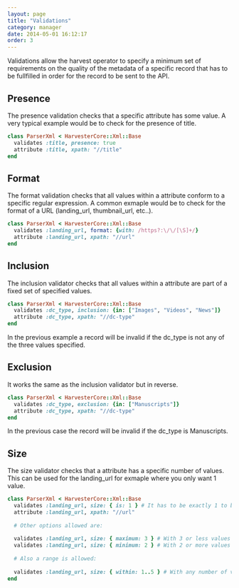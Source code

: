 ```yaml
---
layout: page
title: "Validations"
category: manager
date: 2014-05-01 16:12:17
order: 3
---
```


Validations allow the harvest operator to specify a minimum set of requirements on the quality of the metadata of a specific record that has to be fullfilled in order for the record to be sent to the API.

## Presence

The presence validation checks that a specific attribute has some value. A very typical example would be to check for the presence of title.

```ruby
class ParserXml < HarvesterCore::Xml::Base
  validates :title, presence: true
  attribute :title, xpath: "//title"
end
```

## Format

The format validation checks that all values within a attribute conform to a specific regular expression. A common exmaple would be to check for the format of a URL (landing_url, thumbnail_url, etc..).

```ruby
class ParserXml < HarvesterCore::Xml::Base
  validates :landing_url, format: {with: /https?:\/\/[\S]+/}
  attribute :landing_url, xpath: "//url"
end
```

## Inclusion

The inclusion validator checks that all values within a attribute are part of a fixed set of specified values.

```ruby
class ParserXml < HarvesterCore::Xml::Base
  validates :dc_type, inclusion: {in: ["Images", "Videos", "News"]}
  attribute :dc_type, xpath: "//dc-type"
end
```

In the previous example a record will be invalid if the dc_type is not any of the three values specified.

## Exclusion

It works the same as the inclusion validator but in reverse.

```ruby
class ParserXml < HarvesterCore::Xml::Base
  validates :dc_type, exclusion: {in: ["Manuscripts"]}
  attribute :dc_type, xpath: "//dc-type"
end
```

In the previous case the record will be invalid if the dc_type is Manuscripts.

## Size

The size validator checks that a attribute has a specific number of values. This can be used for the landing_url for exmaple where you only want 1 value.

```ruby
class ParserXml < HarvesterCore::Xml::Base
  validates :landing_url, size: { is: 1 } # It has to be exactly 1 to be valid
  attribute :landing_url, xpath: "//url"
  
  # Other options allowed are:
  
  validates :landing_url, size: { maximum: 3 } # With 3 or less values the record is valid
  validates :landing_url, size: { minimum: 2 } # With 2 or more values the record is valid
  
  # Also a range is allowed:
  
  validates :landing_url, size: { within: 1..5 } # With any number of values between 1 and 5 it will be valid
end
```

